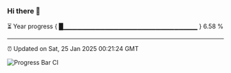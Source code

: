 ### Hi there 👋

⏳ Year progress { █▁▁▁▁▁▁▁▁▁▁▁▁▁▁▁▁▁▁▁▁▁▁▁▁▁▁▁▁▁ } 6.58 %

---

⏰ Updated on Sat, 25 Jan 2025 00:21:24 GMT

![Progress Bar CI](https://github.com/liununu/liununu/workflows/Progress%20Bar%20CI/badge.svg)
